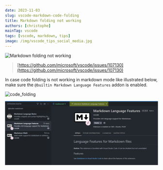 ```yaml
---
date: 2023-11-03
slug: vscode-markdown-code-folding
title: Markdown folding not working
authors: [christophe]
mainTag: vscode
tags: [vscode, markdown, tips]
image: /img/vscode_tips_social_media.jpg
---
```

![Markdown folding not working](/img/vscode_tips_banner.jpg)

> [https://github.com/microsoft/vscode/issues/107130](https://github.com/microsoft/vscode/issues/107130)

In case code folding is not working in markdown mode like illustrated below, make sure the `@builtin Markdown Language Features` addon is enabled.

<!-- truncate -->

![code_folding](./images/code_folding.gif)

![Markdown Language Features](./images/markdown_language_features.png)
